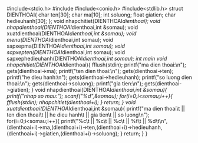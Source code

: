 #include<stdio.h>
#include<iostream>
#include<conio.h>
#include<stdlib.h>
struct DIENTHOAI{
	char ten[30];
	char ma[10];
	int soluong;
	float giatien;
	char hedieuhanh[30];
  };
void nhapchitiet(DIENTHOAI*dienthoai);
void nhapdienthoai(DIENTHOAI*dienthoai,int &somau);
void xuatdienthoai(DIENTHOAI*dienthoai,int &somau);
void menu(DIENTHOAI*dienthoai,int somau);
void sapxepma(DIENTHOAI*dienthoai,int somau);
void sapxepten(DIENTHOAI*dienthoai,int somau);
void sapxephedieuhanh(DIENTHOAI*dienthoai,int somau);
int main
void nhapchitiet(DIENTHOAI*dienthoai){
	fflush(stdin);
    printf("ma dien thoai:\n");
	gets(dienthoai->ma);
    printf("ten dien thoai:\n");
	gets(dienthoai->ten);
	printf("he dieu hanh:\n");
	gets(dienthoai->hedieuhanh);
	printf("so luong dien thoai:\n");
	gets(dienthoai->soluong);
	printf("gia tien:\n");
	gets(dienthoai->giatien);
}
void nhapdienthoai(DIENTHOAI*dienthoai,int &somau){
	printf("nhap so mau:");
	scanf("%d",&somau);
	for(i=0;i<somau;i++){
		fflush(stdin);
		nhapchitiet(dienthoai+i);
	}
	return;
}
void xuatdienthoai(DIENTHOAI*dienthoai,int &somau){
	printf("ma dien thoai\t || ten dien thoai\t || he dieu hanh\t || gia tien\t || so luong\n");
	for(i=0;i<somau;i++){
		printf("%c\t || %c\t || %c\t || %f\t || %d\t\n",(dienthoai+i)->ma,(dienthoai+i)->ten,(dienthoai+i)->hedieuhanh,(dienthoai+i)->giatien,(dienthoai+i)->soluong);
	}
	return;
	}
}
